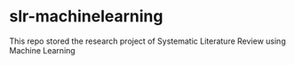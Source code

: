 # slr-machinelearning
This repo stored the research project of Systematic Literature Review using Machine Learning
